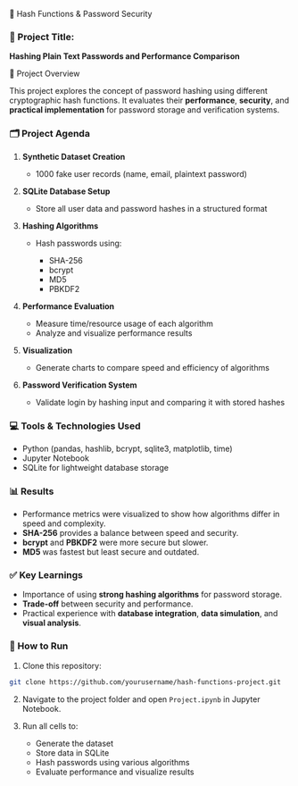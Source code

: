 🔐 Hash Functions & Password Security

 ### 📌 Project Title:

**Hashing Plain Text Passwords and Performance Comparison**

🧠 Project Overview

This project explores the concept of password hashing using different cryptographic hash functions. It evaluates their **performance**, **security**, and **practical implementation** for password storage and verification systems.


### 🗂 Project Agenda

1. **Synthetic Dataset Creation**

   * 1000 fake user records (name, email, plaintext password)

2. **SQLite Database Setup**

   * Store all user data and password hashes in a structured format

3. **Hashing Algorithms**

   * Hash passwords using:

     * SHA-256
     * bcrypt
     * MD5
     * PBKDF2

4. **Performance Evaluation**

   * Measure time/resource usage of each algorithm
   * Analyze and visualize performance results

5. **Visualization**

   * Generate charts to compare speed and efficiency of algorithms

6. **Password Verification System**

   * Validate login by hashing input and comparing it with stored hashes

### 💻 Tools & Technologies Used

* Python (pandas, hashlib, bcrypt, sqlite3, matplotlib, time)
* Jupyter Notebook
* SQLite for lightweight database storage


### 📊 Results

* Performance metrics were visualized to show how algorithms differ in speed and complexity.
* **SHA-256** provides a balance between speed and security.
* **bcrypt** and **PBKDF2** were more secure but slower.
* **MD5** was fastest but least secure and outdated.


### ✅ Key Learnings

* Importance of using **strong hashing algorithms** for password storage.
* **Trade-off** between security and performance.
* Practical experience with **database integration**, **data simulation**, and **visual analysis**.

### 🚀 How to Run

1. Clone this repository:

```bash
git clone https://github.com/yourusername/hash-functions-project.git
```

2. Navigate to the project folder and open `Project.ipynb` in Jupyter Notebook.

3. Run all cells to:

   * Generate the dataset
   * Store data in SQLite
   * Hash passwords using various algorithms
   * Evaluate performance and visualize results
     

